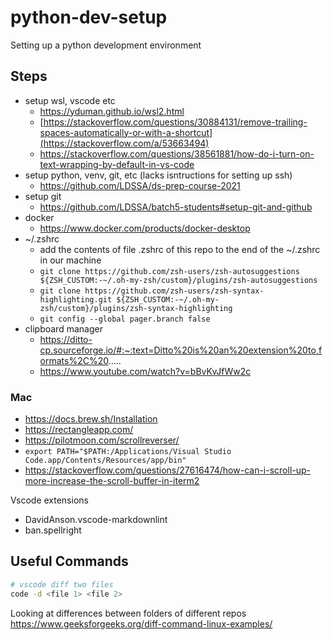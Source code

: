 # python-dev-setup

Setting up a python development environment

## Steps

* setup wsl, vscode etc
    * https://yduman.github.io/wsl2.html
    * [https://stackoverflow.com/questions/30884131/remove-trailing-spaces-automatically-or-with-a-shortcut](https://stackoverflow.com/a/53663494)
    * https://stackoverflow.com/questions/38561881/how-do-i-turn-on-text-wrapping-by-default-in-vs-code
* setup python, venv, git, etc (lacks isntructions for setting up ssh)
    * https://github.com/LDSSA/ds-prep-course-2021
* setup git 
    * https://github.com/LDSSA/batch5-students#setup-git-and-github
* docker
    * https://www.docker.com/products/docker-desktop
* ~/.zshrc
    * add the contents of file .zshrc of this repo to the end of the ~/.zshrc in our machine
    * `git clone https://github.com/zsh-users/zsh-autosuggestions ${ZSH_CUSTOM:-~/.oh-my-zsh/custom}/plugins/zsh-autosuggestions`
    * `git clone https://github.com/zsh-users/zsh-syntax-highlighting.git ${ZSH_CUSTOM:-~/.oh-my-zsh/custom}/plugins/zsh-syntax-highlighting`
    * `git config --global pager.branch false`
* clipboard manager
    * https://ditto-cp.sourceforge.io/#:~:text=Ditto%20is%20an%20extension%20to,formats%2C%20.....
    * https://www.youtube.com/watch?v=bBvKvJfWw2c

### Mac

* https://docs.brew.sh/Installation
* https://rectangleapp.com/
* https://pilotmoon.com/scrollreverser/
* `export PATH="$PATH:/Applications/Visual Studio Code.app/Contents/Resources/app/bin"`
* https://stackoverflow.com/questions/27616474/how-can-i-scroll-up-more-increase-the-scroll-buffer-in-iterm2

Vscode extensions

* DavidAnson.vscode-markdownlint
* ban.spellright

## Useful Commands

```bash
# vscode diff two files
code -d <file 1> <file 2>
```

Looking at differences between folders of different repos <https://www.geeksforgeeks.org/diff-command-linux-examples/>

